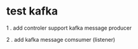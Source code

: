 
# test kafka
  1 . add controler support kafka  message producer

  2 . add  kafka message comsumer (listener)
  
  